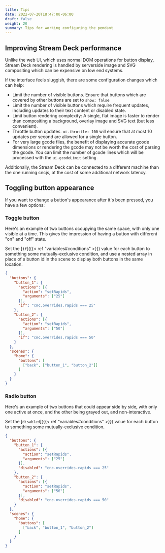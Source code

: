 ```yaml
---
title: Tips
date: 2022-07-20T18:47:00-06:00
draft: false
weight: 20
summary: Tips for working configuring the pendant
---
```


## Improving Stream Deck performance

Unlike the web UI, which uses normal DOM operations for button display, Stream Deck rendering is handled by serverside
image and SVG compositing which can be expensive on low end systems.

If the interface feels sluggish, there are some configuration changes which can help:

* Limit the number of visible buttons. Ensure that buttons which are covered by other buttons are set to `show: false`
* Limit the number of visible buttons which require frequent updates, including updates to their text content or
  disabled state.
* Limit button rendering complexity: A single, flat image is faster to render than compositing a
  background, overlay image and SVG text (but less convenient).
* Throttle button updates. `ui.throttle: 100` will ensure that at most 10 updates per second are allowed for a single 
button.
* For very large gcode files, the benefit of displaying accurate gcode dimensions or rendering the gcode may not be worth
  the cost of parsing the gcode. You can limit the number of gcode lines which will be processed with the `ui.gcodeLimit`
  setting.

Additionally, the Stream Deck can be connected to a different machine than the one running cncjs, at the cost of some
additional network latency.

## Toggling button appearance

If you want to change a button's appearance after it's been pressed, you have a few options:

### Toggle button

Here's an example of two buttons occupying the same space, with only one visible at a time. This gives the impression
of having a button with different "on" and "off" state.

Set the [`if`]({{< ref "variables#conditions" >}}) value for each button to something some mutually-exclusive
condition, and use a nested array in place of a button id in the scene to display both buttons in the same
location.

```json
{
  "buttons": {
    "button_1": {
      "actions": [{
        "action": "setRapids",
        "arguments": ["25"]
      }],
      "if": "cnc.overrides.rapids === 25"
    },
    "button_2": {
      "actions": [{
        "action": "setRapids",
        "arguments": ["50"]
      }],
      "if": "cnc.overrides.rapids === 50"
    }
  },
  "scenes": {
    "home": {
      "buttons": [
        ["back", ["button_1", "button_2"]]
      ]
    }
  }
}
```

### Radio button

Here's an example of two buttons that could appear side by side, with only one active at once, and the other being
grayed out, and non-interactive.

Set the [`disabled`]({{< ref "variables#conditions" >}}) value for each button to something some mutually-exclusive
condition.

```json
{
  "buttons": {
    "button_1": {
      "actions": [{
        "action": "setRapids",
        "arguments": ["25"]
      }],
      "disabled": "cnc.overrides.rapids === 25"
    },
    "button_2": {
      "actions": [{
        "action": "setRapids",
        "arguments": ["50"]
      }],
      "disabled": "cnc.overrides.rapids === 50"
    }
  },
  "scenes": {
    "home": {
      "buttons": [
        ["back", "button_1", "button_2"]
      ]
    }
  }
}
```
